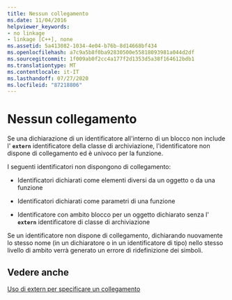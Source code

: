```yaml
---
title: Nessun collegamento
ms.date: 11/04/2016
helpviewer_keywords:
- no linkage
- linkage [C++], none
ms.assetid: 5a413082-1034-4e04-b76b-8d14668bf434
ms.openlocfilehash: a7c9a5b8f0ba92830500e55818093981a044d2df
ms.sourcegitcommit: 1f009ab0f2cc4a177f2d1353d5a38f164612bdb1
ms.translationtype: MT
ms.contentlocale: it-IT
ms.lasthandoff: 07/27/2020
ms.locfileid: "87218806"
---
```

# <a name="no-linkage"></a>Nessun collegamento

Se una dichiarazione di un identificatore all'interno di un blocco non include l' **`extern`** identificatore della classe di archiviazione, l'identificatore non dispone di collegamento ed è univoco per la funzione.

I seguenti identificatori non dispongono di collegamento:

- Identificatori dichiarati come elementi diversi da un oggetto o da una funzione

- Identificatori dichiarati come parametri di una funzione

- Identificatore con ambito blocco per un oggetto dichiarato senza l' **`extern`** identificatore di classe di archiviazione

Se un identificatore non dispone di collegamento, dichiarando nuovamente lo stesso nome (in un dichiaratore o in un identificatore di tipo) nello stesso livello di ambito verrà generato un errore di ridefinizione dei simboli.

## <a name="see-also"></a>Vedere anche

[Uso di extern per specificare un collegamento](../cpp/using-extern-to-specify-linkage.md)
